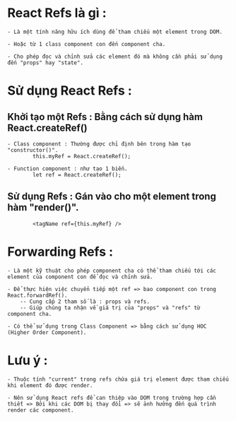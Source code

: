 # React Refs là gì :

    - Là một tính năng hữu ích dùng để tham chiếu một element trong DOM.

    - Hoặc từ 1 class component con đến component cha.

    - Cho phép đọc và chỉnh sửa các element đó mà không cần phải sử dụng đến "props" hay "state".

# Sử dụng React Refs :

## Khởi tạo một Refs : Bằng cách sử dụng hàm React.createRef()

    - Class component : Thường được chỉ định bên trong hàm tạo "constructor()".
            this.myRef = React.createRef();

    - Function component : như tạo 1 biến.
            let ref = React.createRef();

## Sử dụng Refs : Gán vào cho một element trong hàm "render()".

            <tagName ref={this.myRef} />

# Forwarding Refs :

    - Là một kỹ thuật cho phép component cha có thể tham chiếu tới các element của component con để đọc và chỉnh sửa.

    - Để thực hiện việc chuyển tiếp một ref => bao component con trong React.forwardRef().
        -- Cung cấp 2 tham số là : props và refs.
        -- Giúp chúng ta nhận về giá trị của "props" và "refs" từ component cha.

    - Có thể sử dụng trong Class Component => bằng cách sử dụng HOC (Higher Order Component).

# Lưu ý :

    - Thuộc tính "current" trong refs chứa giá trị element được tham chiếu khi element đó được render.

    - Nên sử dụng React refs để can thiệp vào DOM trong trường hợp cần thiết => Bởi khi các DOM bị thay đổi => sẽ ảnh hưởng đến quá trình render các component.
